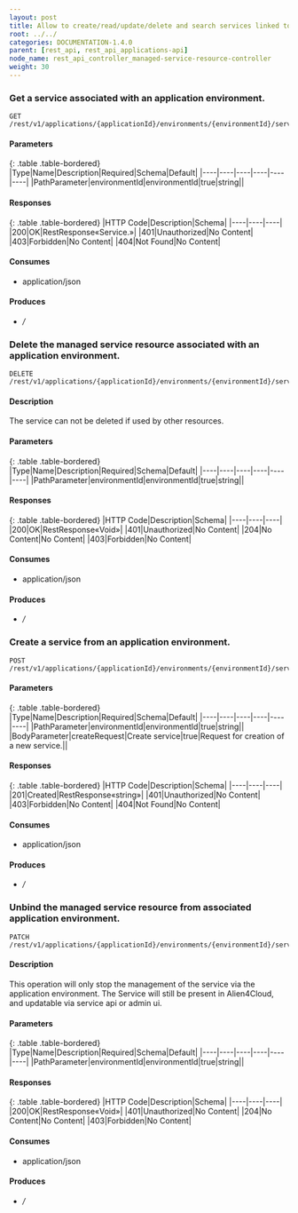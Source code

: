 ```yaml
---
layout: post
title: Allow to create/read/update/delete and search services linked to an application environment.
root: ../../
categories: DOCUMENTATION-1.4.0
parent: [rest_api, rest_api_applications-api]
node_name: rest_api_controller_managed-service-resource-controller
weight: 30
---
```


### Get a service associated with an application environment.
```
GET /rest/v1/applications/{applicationId}/environments/{environmentId}/services
```

#### Parameters

{: .table .table-bordered}
|Type|Name|Description|Required|Schema|Default|
|----|----|----|----|----|----|
|PathParameter|environmentId|environmentId|true|string||


#### Responses

{: .table .table-bordered}
|HTTP Code|Description|Schema|
|----|----|----|
|200|OK|RestResponse«Service.»|
|401|Unauthorized|No Content|
|403|Forbidden|No Content|
|404|Not Found|No Content|


#### Consumes

* application/json

#### Produces

* */*

### Delete the managed service resource associated with an application environment.
```
DELETE /rest/v1/applications/{applicationId}/environments/{environmentId}/services
```

#### Description

The service can not be deleted if used by other resources.

#### Parameters

{: .table .table-bordered}
|Type|Name|Description|Required|Schema|Default|
|----|----|----|----|----|----|
|PathParameter|environmentId|environmentId|true|string||


#### Responses

{: .table .table-bordered}
|HTTP Code|Description|Schema|
|----|----|----|
|200|OK|RestResponse«Void»|
|401|Unauthorized|No Content|
|204|No Content|No Content|
|403|Forbidden|No Content|


#### Consumes

* application/json

#### Produces

* */*

### Create a service from an application environment.
```
POST /rest/v1/applications/{applicationId}/environments/{environmentId}/services
```

#### Parameters

{: .table .table-bordered}
|Type|Name|Description|Required|Schema|Default|
|----|----|----|----|----|----|
|PathParameter|environmentId|environmentId|true|string||
|BodyParameter|createRequest|Create service|true|Request for creation of a new service.||


#### Responses

{: .table .table-bordered}
|HTTP Code|Description|Schema|
|----|----|----|
|201|Created|RestResponse«string»|
|401|Unauthorized|No Content|
|403|Forbidden|No Content|
|404|Not Found|No Content|


#### Consumes

* application/json

#### Produces

* */*

### Unbind the managed service resource from associated application environment.
```
PATCH /rest/v1/applications/{applicationId}/environments/{environmentId}/services
```

#### Description

This operation will only stop the management of the service via the application environment. The Service will still be present in Alien4Cloud, and updatable via service api or admin ui.

#### Parameters

{: .table .table-bordered}
|Type|Name|Description|Required|Schema|Default|
|----|----|----|----|----|----|
|PathParameter|environmentId|environmentId|true|string||


#### Responses

{: .table .table-bordered}
|HTTP Code|Description|Schema|
|----|----|----|
|200|OK|RestResponse«Void»|
|401|Unauthorized|No Content|
|204|No Content|No Content|
|403|Forbidden|No Content|


#### Consumes

* application/json

#### Produces

* */*

